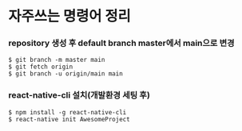 # 자주쓰는 명령어 정리

### repository 생성 후 default branch master에서 main으로 변경
```
$ git branch -m master main
$ git fetch origin
$ git branch -u origin/main main
```

### react-native-cli 설치(개발환경 세팅 후)
```
$ npm install -g react-native-cli
$ react-native init AwesomeProject
```

